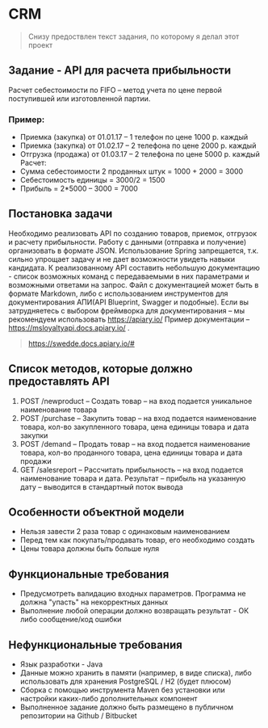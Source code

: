 # CRM
> Снизу предоствлен текст задания, по которому я делал этот проeкт
## Задание - API для расчета прибыльности
Расчет себестоимости по FIFO – метод учета по цене первой поступившей или
изготовленной партии.
### Пример:
- Приемка (закупка) от 01.01.17 – 1 телефон по цене 1000 р. каждый
- Приемка (закупка) от 01.02.17 – 2 телефона по цене 2000 р. каждый
- Отгрузка (продажа) от 01.03.17 – 2 телефона по цене 5000 р. каждый\
Расчет:
- Сумма себестоимости 2 проданных штук = 1000 + 2000 = 3000
- Себестоимость единицы = 3000/2 = 1500
- Прибыль = 2*5000 – 3000 = 7000

## Постановка задачи
Необходимо реализовать API по созданию товаров, приемок, отгрузок и расчету
прибыльности. Работу с данными (отправка и получение) организовать в формате JSON.
Использование Spring запрещается, т.к. сильно упрощает задачу и не дает возможности
увидеть навыки кандидата.
К реализованному API составить небольшую документацию - список возможных команд с
передаваемыми в них параметрами и возможными ответами на запрос. Файл с
документацией может быть в формате Markdown, либо с использованием инструментов
для документирования АПИ(API Blueprint, Swagger и подобные). Если вы затрудняетесь с
выбором фреймворка для документирования – мы рекомендуем использовать
https://apiary.io/ Пример документации – https://msloyaltyapi.docs.apiary.io/ .
> https://swedde.docs.apiary.io/#
## Список методов, которые должно предоставлять API
1) POST /newproduct – Создать товар – на вход подается уникальное наименование
товара
2) POST /purchase – Закупить товар – на вход подается наименование товара, кол-во
закупленного товара, цена единицы товара и дата закупки
3) POST /demand – Продать товар – на вход подается наименование товара, кол-во
проданного товара, цена единицы товара и дата продажи
4) GET /salesreport – Рассчитать прибыльность – на вход подается наименование
товара и дата. Результат – прибыль на указанную дату – выводится в стандартный
поток вывода
## Особенности объектной модели
- Нельзя завести 2 раза товар с одинаковым наименованием
- Перед тем как покупать/продавать товар, его необходимо создать
- Цены товара должны быть больше нуля
## Функциональные требования
- Предусмотреть валидацию входных параметров. Программа не должна "упасть" на некорректных данных
- Выполнение любой операции должно возвращать результат - ОК либо сообщение/код ошибки
## Нефункциональные требования
- Язык разработки - Java
- Данные можно хранить в памяти (например, в виде списка), либо использовать для хранения PostgreSQL / H2 (будет плюсом)
- Сборка с помощью инструмента Maven без установки или настройки каких-либо дополнительных компонент
- Выполненное задание должно быть размещено в публичном репозитории на Github / Bitbucket
